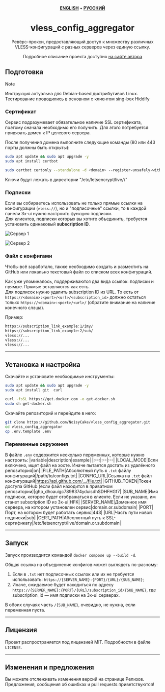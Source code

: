 <div align="center" markdown>

<p align="center">
    <a href="https://github.com/NoisyCake/3x-ui_subscriptions_aggregator/blob/main/README.md"><u><b>ENGLISH</b></u></a> •
    <a href="https://github.com/NoisyCake/3x-ui_subscriptions_aggregator/blob/main/README.ru.md"><u><b>РУССКИЙ</b></u></a>
</p>

# vless_config_aggregator

Ревёрс-прокси, предоставляющий доступ к множеству различных VLESS-конфигураций с разных серверов через единую ссылку.

Подробное описание проекта доступно [на сайте автора](https://noisycake.ru/projects/subs_aggregator)
</div>

## Подготовка

> [!NOTE]
> Инструкция актуальна для Debian-based дистрибутивов Linux. Тестирование проводились в основном с клиентом sing-box Hiddify

### Сертификат
Сервис подразумевает обязательное наличие SSL сертификата, поэтому сначала необходимо его получить. Для этого потребуется привязать домен к IP целевого сервера.

После получения домена выполните следующие команды (80 или 443 порты должны быть открыты):
```bash
sudo apt update && sudo apt upgrade -y
sudo apt install certbot

sudo certbot certonly --standalone -d <domain> --register-unsafely-without-email
```

Ключи будут лежать в директории "/etc/letsencrypt/live/<domain>/"

### Подписки
Если вы собираетесь использовать не только прямые ссылки на конфигурации (`vless://`), но и "подписочные" ссылки, то в каждой панели 3x-ui нужно настроить функцию подписки.  
Для клиентов, подписки которых вы хотите объединить, требуется установить одинаковый **subscription ID**.

![Сервер 1](https://i.ibb.co/672ypTMt/image.png)

![Сервер 2](https://i.ibb.co/sSn9byZ/2025-03-18-153330.png)

### Файл с конфигами
Чтобы всё заработало, также необходимо создать и разместить на GitHub или локально текстовый файл со списком всех конфигураций.

Как уже упоминалось, поддерживаются два вида ссылок: подписки и прямые. Прямые вставляются как есть.  
Для подписок нужно удалить subscription ID из URL. То есть от `https://<domain>:<port>/<url>/<subscription_id>` должно остаться только `https://<domain>:<port>/<url>/` (обратите внимание на наличие конечного слэша).

Пример:
```txt
https://subscription_link_example:1/imy/
https://subscription_link_example:2/sub/
vless://...
vless://...
vless://...
```

---
## Установка и настройка

Скачайте и установите необходимые инструменты:
```bash
sudo apt update && sudo apt upgrade -y
sudo apt install git  curl

curl -fsSL https://get.docker.com -o get-docker.sh
sudo sh get-docker.sh
```

Скачайте репозиторий и перейдите в него:
```bash
git clone https://github.com/NoisyCake/vless_config_aggregator.git
cd vless_config_aggregator
cp .env.template .env
```

### Переменные окружения
В файле `.env` содержится несколько переменных, которые нужно настроить:
|variable|description|example|
|:--:|:--|:--|
|LOCAL_MODE|Если включено, ищет файл на хосте. Иначе пытается достать из удалённого репозитория|on|
|FILE_PATH|Абсолютный путь к `.txt` файлу конфигураций|/path/to/configs.txt|
|CONFIG_URL|Ссылка на `.txt` файл конфигураций|https://api.github.com/.../file.txt|
|GITHUB_TOKEN|Токен доступа GitHub (если файл находится в приватном репозитории)|ghp_dhoauigc7898374yduisdhSDHFHGf7|
|SUB_NAME|Имя подписки, которое будет отображаться в клиенте. Если не указано, им станет subscription ID из 3x-ui|HFK|
|SERVER_NAME|Доменное имя сервера, на котором установлен сервис|domain.or.subdomain|
|PORT|Порт, на котором будет работать сервис|443|
|URL|Часть пути новой подписки|sub|
|CERT_PATH|Абсолютный путь к SSL-сертификату|/etc/letsencrypt/live/domain.or.subdomain|

---
## Запуск

Запуск производится командой `docker compose up --build -d`.

Общая ссылка на объединение конфигов может выглядеть по-разному:
1. Если в `.txt` нет подписочных ссылок или их не требуется использовать: `https://{SERVER_NAME}:{PORT}/{URL}/{SUB_NAME}`;
2. Иначе, ожидаемое будет находиться по адресу `https://{SERVER_NAME}:{PORT}/{URL}/subscription_id/{SUB_NAME}`, где subscription_id — имя подписки на 3x-ui серверах.

В обоих случаях часть `/{SUB_NAME}`, очевидно, не нужна, если переменная пуста.

---
## Лицензия

Проект распространяется под лицензией MIT. Подробности в файле `LICENSE`.

---
## Изменения и предложения

Вы можете отслеживать изменения версий на странице Релизов.
Предложения, сообщения об ошибках и pull requests приветствуются!
